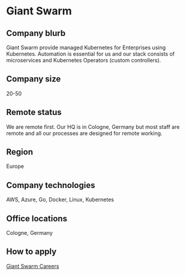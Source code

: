 # Giant Swarm

## Company blurb

Giant Swarm provide managed Kubernetes for Enterprises using Kubernetes.
Automation is essential for us and our stack consists of microservices and
Kubernetes Operators (custom controllers).

## Company size

20-50

## Remote status

We are remote first. Our HQ is in Cologne, Germany but most staff are remote
and all our processes are designed for remote working.

## Region

Europe

## Company technologies

AWS, Azure, Go, Docker, Linux, Kubernetes

## Office locations

Cologne, Germany

## How to apply

[Giant Swarm Careers](https://giantswarm.breezy.hr/)
